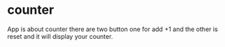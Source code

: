 # counter
App is about counter there are two  button one for add +1 and the other is reset and it will display your counter.
